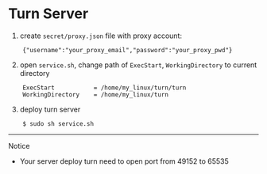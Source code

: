 # Turn Server

1. create `secret/proxy.json` file with proxy account: 
```
    {"username":"your_proxy_email","password":"your_proxy_pwd"}
```
2. open `service.sh`, change path of `ExecStart`, `WorkingDirectory` to current directory
```
    ExecStart           = /home/my_linux/turn/turn
    WorkingDirectory    = /home/my_linux/turn
```
3. deploy turn server
```
    $ sudo sh service.sh
```
---
Notice
- Your server deploy turn need to open port from  49152 to 65535